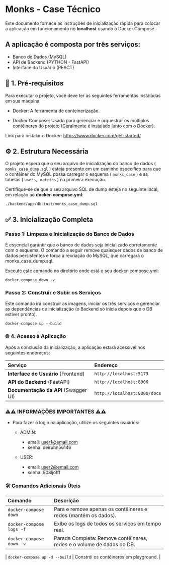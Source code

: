 # Monks - Case Técnico

Este documento fornece as instruções de inicialização rápida para colocar a aplicação em funcionamento no **localhost** usando o Docker Compose.

## A aplicação é composta por três serviços: 

- Banco de Dados (MySQL)
- API de Backend (PYTHON - FastAPI)
- Interface do Usuário (REACT)

## 🚀 1. Pré-requisitos

Para executar o projeto, você deve ter as seguintes ferramentas instaladas em sua máquina:

- Docker: A ferramenta de conteinerização.

- Docker Compose: Usado para gerenciar e orquestrar os múltiplos contêineres do projeto (Geralmente é instalado junto com o Docker).

Link para instalar o Docker: https://www.docker.com/get-started/

## ⚙️ 2. Estrutura Necessária

O projeto espera que o seu arquivo de inicialização do banco de dados ( <code>monks_case_dump.sql</code> ) esteja presente em um caminho específico para que o contêiner do MySQL possa carregar o esquema ( <code>monks_case</code> ) e as tabelas ( <code>users, metrics</code> ) na primeira execução.

Certifique-se de que o seu arquivo SQL de dump esteja no seguinte local, em relação ao <strong>docker-compose.yml</strong>:

<code>./backend/app/db-init/monks_case_dump.sql</code>

## ✅ 3. Inicialização Completa

### Passo 1: Limpeza e Inicialização do Banco de Dados

É essencial garantir que o banco de dados seja inicializado corretamente com o esquema. O comando a seguir remove quaisquer dados de banco de dados persistentes e força a recriação do MySQL, que carregará o monks_case_dump.sql.

Execute este comando no diretório onde está o seu docker-compose.yml:

```
docker-compose down -v
```

### Passo 2: Construir e Subir os Serviços

Este comando irá construir as imagens, iniciar os três serviços e gerenciar as dependências de inicialização (o Backend só inicia depois que o DB estiver pronto).

```
docker-compose up --build
```

### 🌐 4. Acesso à Aplicação

Após a conclusão da inicialização, a aplicação estará acessível nos seguintes endereços:

| Serviço | Endereço |
| :--- | :--- |
| **Interface do Usuário** (Frontend) | `http://localhost:5173` |
| **API do Backend** (FastAPI) | `http://localhost:8000` |
| **Documentação da API** (Swagger UI) | `http://localhost:8000/docs` |

### ⚠️⚠️ INFORMAÇÕES IMPORTANTES ⚠️⚠️

- Para fazer o login na aplicação, utilize os seguintes usuários:

    - ADMIN:
        
        - email: user1@email.com
        - senha: oeiruhn56146

    - USER:

        - email: user2@email.com
        - senha: 908ijofff 

### 🛠️ Comandos Adicionais Úteis

| Comando | Descrição |
| :--- | :--- |
| `docker-compose down` | Para e remove apenas os contêineres e redes (mantém os dados). |
| `docker-compose logs -f` | Exibe os logs de todos os serviços em tempo real. |
| `docker-compose down -v` | Parada Completa: Remove contêineres, redes e o volume de dados do DB. |

| `docker-compose up -d --build` | Constrói os contêineres em playground. |
